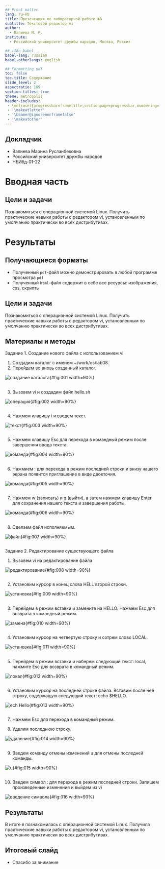```yaml
---
## Front matter
lang: ru-RU
title: Презентация по лабораторной работе №8
subtitle: Текстовой редактор vi
author:
  - Валиева М. Р.
institute:
  - Российский университет дружбы народов, Москва, Россия

## i18n babel
babel-lang: russian
babel-otherlangs: english

## Formatting pdf
toc: false
toc-title: Содержание
slide_level: 2
aspectratio: 169
section-titles: true
theme: metropolis
header-includes:
 - \metroset{progressbar=frametitle,sectionpage=progressbar,numbering=fraction}
 - '\makeatletter'
 - '\beamer@ignorenonframefalse'
 - '\makeatother'
---
```



## Докладчик


  * Валиева Марина Русланбековна
  * Российский университет дружбы народов
  * НБИбд-01-22


# Вводная часть

## Цели и задачи

Познакомиться с операционной системой Linux. Получить практические навыки работы с редактором vi, установленным по умолчанию практически во всех дистрибутивах.


# Результаты

## Получающиеся форматы

- Полученный `pdf`-файл можно демонстрировать в любой программе просмотра `pdf`
- Полученный `html`-файл содержит в себе все ресурсы: изображения, css, скрипты


## Цели и задачи

Познакомиться с операционной системой Linux. Получить практические навыки работы с редактором vi, установленным по умолчанию практически во всех дистрибутивах.

## Материалы и методы

Задание 1. Создание нового файла с использованием vi

1. Создадим каталог с именем ~/work/os/lab08.
2. Перейдем во вновь созданный каталог.

![создание каталога](image/1.png){#fig:001 width=90%}

##

3. Вызовем vi и создадим файл hello.sh

![операция](image/2.png){#fig:002 width=90%}

##

4. Нажмем клавишу i и введем текст.

![текст](image/3.png){#fig:003 width=90%}

##

5. Нажмем клавишу Esc для перехода в командный режим после завершения ввода текста.

![команда](image/4.png){#fig:004 width=90%}

##

6. Нажмием : для перехода в режим последней строки и внизу нашего экрана появится приглашение в виде двоеточия.

![команда](image/5.png){#fig:005 width=90%}

##

7. Нажмем w (записать) и q (выйти), а затем нажмем клавишу Enter для сохранения нашего текста и завершения работы.

![команда](image/6.png){#fig:006 width=90%}

##

8. Сделаем файл исполняемым.

![файл](image/7.png){#fig:007 width=90%}

##

Задание 2. Редактирование существующего файла

1. Вызовем vi на редактирование файла

![редактирование](image/8.png){#fig:008 width=90%}

##

2. Установим курсор в конец слова HELL второй строки.

![установка](image/9.png){#fig:009 width=90%}

##

3. Перейдем в режим вставки и замените на HELLO. Нажмем Esc для возврата в командный режим.

![замена](image/10.png){#fig:010 width=90%}

##

4. Установим курсор на четвертую строку и сотрем слово LOCAL.

![установка](image/11.png){#fig:011 width=90%}

##

5. Перейдем в режим вставки и наберем следующий текст: local, нажмите Esc для возврата в командный режим.

![локал](image/12.png){#fig:012 width=90%}

##

6. Установим курсор на последней строке файла. Вставим после неё строку, содержащую следующий текст: echo $HELLO.

![ech Hello](image/13.png){#fig:013 width=90%}

##

7. Нажмем Esc для перехода в командный режим.

8. Удалим последнюю строку.

![удаление](image/14.png){#fig:014 width=90%}

##

9. Введем команду отмены изменений u для отмены последней команды.

![u](image/15.png){#fig:015 width=90%}

##

10. Введем символ : для перехода в режим последней строки. Запишем произведённые изменения и выйдем из vi

![введение символа](image/16.png){#fig:016 width=90%}


## Результаты

В итоге я познакомилась с операционной системой Linux. Получила практические навыки работы с редактором vi, установленным по умолчанию практически во всех дистрибутивах.


## Итоговый слайд

- Спасибо за внимание
